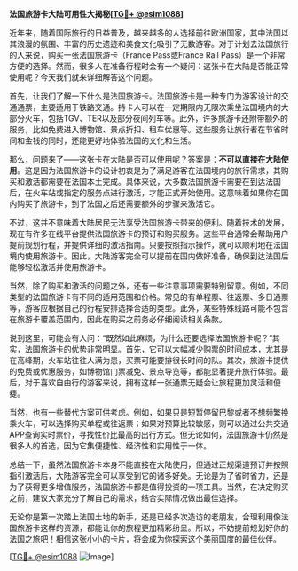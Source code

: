 **法国旅游卡大陆可用性大揭秘[[TG💪+ @esim1088](https://t.me/s/esim1088)]**

近年来，随着国际旅行的日益普及，越来越多的人选择前往欧洲国家，其中法国以其浪漫的氛围、丰富的历史遗迹和美食文化吸引了无数游客。对于计划去法国旅行的人来说，购买一张法国旅游卡（France Pass或France Rail Pass）是一个非常方便的选择。然而，很多人在准备行程时会有一个疑问：这张卡在大陆是否能正常使用呢？今天我们就来详细解答这个问题。

首先，让我们了解一下什么是法国旅游卡。法国旅游卡是一种专门为游客设计的交通通票，主要适用于铁路交通。持卡人可以在一定期限内无限次乘坐法国境内的大部分火车，包括TGV、TER以及部分夜间列车等。此外，许多旅游卡还附带额外的服务，比如免费进入博物馆、景点折扣、租车优惠等。这些服务让旅行者在节省时间和金钱的同时，还能更好地体验法国的文化和生活。

那么，问题来了——这张卡在大陆是否可以使用呢？答案是：**不可以直接在大陆使用**。这是因为法国旅游卡的设计初衷是为了满足游客在法国境内的旅行需求，其购买和激活都需要在法国本土完成。具体来说，大多数法国旅游卡需要在到达法国后，在火车站或指定的服务点进行激活，才能正式开始使用。这意味着如果你在国内购买了旅游卡，到了法国之后还需要额外的步骤来激活它。

不过，这并不意味着大陆居民无法享受法国旅游卡带来的便利。随着技术的发展，现在有许多在线平台提供法国旅游卡的预订和购买服务。这些平台通常会帮助用户提前规划行程，并提供详细的激活指南。只要按照指示操作，就可以顺利地在法国境内使用旅游卡。因此，大陆游客完全可以提前在国内做好准备，确保到达法国后能够轻松激活并使用旅游卡。

当然，除了购买和激活的问题之外，还有一些注意事项需要特别留意。例如，不同类型的法国旅游卡有不同的适用范围和价格。常见的有单程票、往返票、多日通票等，游客应根据自己的行程安排选择合适的类型。此外，某些特殊线路可能不包含在旅游卡覆盖范围内，因此在购买之前务必仔细阅读相关条款。

说到这里，可能会有人问：“既然如此麻烦，为什么还要选择法国旅游卡呢？”其实，法国旅游卡的优势非常明显。首先，它可以大幅减少购票的时间成本，尤其是在高峰期，火车站往往人满为患，买票可能要排很长时间的队。其次，旅游卡提供的免费或优惠服务，如博物馆门票减免、景点导览等，都能显著提升旅行体验。最后，对于喜欢自由行的游客来说，拥有这样一张通票无疑会让旅程更加灵活和便捷。

当然，也有一些替代方案可供考虑。例如，如果只是短暂停留巴黎或者不想频繁换乘火车，可以选择购买单程或往返票；如果对预算比较敏感，则可以通过公共交通APP查询实时票价，寻找性价比最高的出行方式。但无论如何，法国旅游卡仍然是很多人的首选，因为它集便捷性、经济性和实用性于一体。

总结一下，虽然法国旅游卡本身不能直接在大陆使用，但通过正规渠道预订并按照指引激活后，大陆游客完全可以享受到它的诸多好处。无论是为了省时省力，还是为了获得更多增值服务，法国旅游卡都是值得投资的一项工具。当然，在决定购买之前，建议大家充分了解自己的需求，结合实际情况做出最佳选择。

无论你是第一次踏上法国土地的新手，还是已经多次造访的老朋友，合理利用像法国旅游卡这样的资源，都能让你的旅程更加精彩纷呈。所以，不妨提前规划好你的法国之旅吧！相信这张小小的卡片，将会成为你探索这个美丽国度的最佳伙伴。

[[TG💪+ @esim1088](https://t.me/s/esim1088) ![Image](https://i.postimg.cc/4NQfJmqS/Snipaste-2025-05-13-00-14-12.png)]